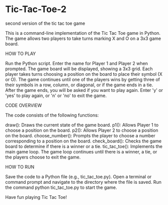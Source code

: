 # Tic-Tac-Toe-2
second version of the tic tac toe game

This is a command-line implementation of the Tic Tac Toe game in Python. The game allows two players to take turns marking X and O on a 3x3 game board.

HOW TO PLAY

Run the Python script.
Enter the name for Player 1 and Player 2 when prompted.
The game board will be displayed, showing a 3x3 grid.
Each player takes turns choosing a position on the board to place their symbol (X or O).
The game continues until one of the players wins by getting three of their symbols in a row, column, or diagonal, or if the game ends in a tie.
After the game ends, you will be asked if you want to play again. Enter 'y' or 'yes' to play again, or 'n' or 'no' to exit the game.

CODE OVERVIEW

The code consists of the following functions:

draw(): Draws the current state of the game board.
p1(): Allows Player 1 to choose a position on the board.
p2(): Allows Player 2 to choose a position on the board.
choose_number(): Prompts the player to choose a number corresponding to a position on the board.
check_board(): Checks the game board to determine if there is a winner or a tie.
tic_tac_toe(): Implements the main game loop.
The game loop continues until there is a winner, a tie, or the players choose to exit the game.

HOW TO RUN

Save the code to a Python file (e.g., tic_tac_toe.py).
Open a terminal or command prompt and navigate to the directory where the file is saved.
Run the command python tic_tac_toe.py to start the game.

Have fun playing Tic Tac Toe!
